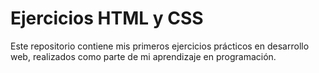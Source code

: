 # Ejercicios HTML y CSS
Este repositorio contiene mis primeros ejercicios prácticos en desarrollo web,
realizados como parte de mi aprendizaje en programación.
